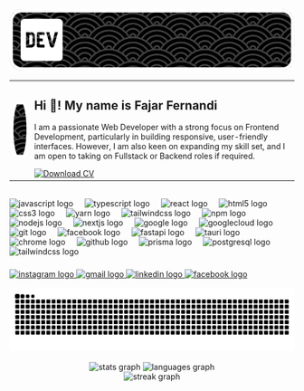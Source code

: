 <style>
td, th {
   border: none!important;
}
</style>

![Header](https://github.com/FajarFE/FajarFE/raw/main/github-header-image.png)
<table style="border: none;">
  <tr>
    <td style="text-align: center; vertical-align: middle;">
      <img src="https://github.com/FajarFE/FajarFE/raw/main/github-header-image.png" alt="Foto" style="width: 100px; height: 100px; border-radius: 50%; object-fit: cover;">
    </td>
    <td>
      <h2>Hi 👋! My name is Fajar Fernandi</h2>
      <p>
        I am a passionate Web Developer with a strong focus on Frontend Development, particularly in building responsive, user-friendly interfaces. However, I am also keen on expanding my skill set, and I am open to taking on Fullstack or Backend roles if required.
      </p>
      <a href="https://github.com/FajarFE/FajarFE/raw/main/Fajar%20Fernandi_Frontend%20Developer.pdf" target="_blank">
        <img src="https://img.shields.io/badge/Download-CV-blue?style=flat-square&logo=google-drive" alt="Download CV">
      </a>
    </td>
  </tr>
</table>










<br clear="both">

<div align="left">
  <img src="https://cdn.jsdelivr.net/gh/devicons/devicon/icons/javascript/javascript-plain.svg" height="30" alt="javascript logo"  />
  <img width="12" />
  <img src="https://cdn.jsdelivr.net/gh/devicons/devicon/icons/typescript/typescript-original.svg" height="30" alt="typescript logo"  />
  <img width="12" />
  <img src="https://cdn.jsdelivr.net/gh/devicons/devicon/icons/react/react-original.svg" height="30" alt="react logo"  />
  <img width="12" />
  <img src="https://cdn.jsdelivr.net/gh/devicons/devicon/icons/html5/html5-original.svg" height="30" alt="html5 logo"  />
  <img width="12" />
  <img src="https://cdn.jsdelivr.net/gh/devicons/devicon/icons/css3/css3-original.svg" height="30" alt="css3 logo"  />
  <img width="12" />
  <img src="https://cdn.jsdelivr.net/gh/devicons/devicon/icons/yarn/yarn-original.svg" height="30" alt="yarn logo"  />
  <img width="12" />
  <img src="https://cdn.jsdelivr.net/gh/devicons/devicon/icons/tailwindcss/tailwindcss-original-wordmark.svg" height="30" alt="tailwindcss logo"  />
  <img width="12" />
  <img src="https://cdn.jsdelivr.net/gh/devicons/devicon/icons/npm/npm-original-wordmark.svg" height="30" alt="npm logo"  />
  <img width="12" />
  <img src="https://cdn.jsdelivr.net/gh/devicons/devicon/icons/nodejs/nodejs-original.svg" height="30" alt="nodejs logo"  />
  <img width="12" />
  <img src="https://cdn.jsdelivr.net/gh/devicons/devicon/icons/nextjs/nextjs-original.svg" height="30" alt="nextjs logo"  />
  <img width="12" />
  <img src="https://cdn.jsdelivr.net/gh/devicons/devicon/icons/google/google-original.svg" height="30" alt="google logo"  />
  <img width="12" />
  <img src="https://cdn.jsdelivr.net/gh/devicons/devicon/icons/googlecloud/googlecloud-original.svg" height="30" alt="googlecloud logo"  />
  <img width="12" />
  <img src="https://cdn.jsdelivr.net/gh/devicons/devicon/icons/git/git-original.svg" height="30" alt="git logo"  />
  <img width="12" />
  <img src="https://cdn.jsdelivr.net/gh/devicons/devicon/icons/facebook/facebook-original.svg" height="30" alt="facebook logo"  />
  <img width="12" />
  <img src="https://cdn.jsdelivr.net/gh/devicons/devicon/icons/fastapi/fastapi-original.svg" height="30" alt="fastapi logo"  />
  <img width="12" />
  <img src="https://cdn.jsdelivr.net/gh/devicons/devicon@latest/icons/tauri/tauri-original.svg"  height="30" alt="tauri logo"/>    
  <img width="12" />
  <img src="https://cdn.jsdelivr.net/gh/devicons/devicon/icons/chrome/chrome-original.svg" height="30" alt="chrome logo"  />
  <img width="12" />
  <img src="https://cdn.jsdelivr.net/gh/devicons/devicon/icons/github/github-original.svg" height="30" alt="github logo"  />
    <img width="12" />
  <img src="https://cdn.jsdelivr.net/gh/devicons/devicon@latest/icons/prisma/prisma-original.svg"  height="30" alt="prisma logo"/>
    <img width="12" />
  <img src="https://cdn.jsdelivr.net/gh/devicons/devicon@latest/icons/postgresql/postgresql-original.svg"  height="30" alt="postgresql logo" />
    <img width="12" />
  <img src="https://cdn.jsdelivr.net/gh/devicons/devicon@latest/icons/tailwindcss/tailwindcss-original.svg"  height="30" alt="tailwindcss logo"/>
    <img width="12" />
          
          
</div>

###

<div align="left">
  <a href="https://www.instagram.com/faj_fer" target="_blank">
    <img src="https://img.shields.io/static/v1?message=Instagram&logo=instagram&label=&color=E4405F&logoColor=white&labelColor=&style=for-the-badge" height="35" alt="instagram logo"  />
  </a>
  <a href="https://mail.google.com/mail/?view=cm&to=fajarfernandi123123@gmail.com" target="_blank">
    <img src="https://img.shields.io/static/v1?message=Gmail&logo=gmail&label=&color=D14836&logoColor=white&labelColor=&style=for-the-badge" height="35" alt="gmail logo"  />
  </a>
  <a href="https://www.linkedin.com/in/fajar-fernandi-96a569161/" target="_blank">
    <img src="https://img.shields.io/static/v1?message=LinkedIn&logo=linkedin&label=&color=0077B5&logoColor=white&labelColor=&style=for-the-badge" height="35" alt="linkedin logo"  />
  </a>
  <a href="https://www.facebook.com/fajar.fernandi.9/" target="_blank">
    <img src="https://img.shields.io/static/v1?message=Facebook&logo=facebook&label=&color=1877F2&logoColor=white&labelColor=&style=for-the-badge" height="35" alt="facebook logo"  />
  </a>
</div>



<br clear="both">

<img src="https://raw.githubusercontent.com/FAJARFE/FAJARFE/output/snake.svg" alt="Snake animation" />
<br><br>


<div align="center">
  <img src="https://github-readme-stats.vercel.app/api?username=FAJARFE&hide_title=false&hide_rank=false&show_icons=true&include_all_commits=true&count_private=true&disable_animations=false&theme=dracula&locale=id&hide_border=false" height="150" alt="stats graph"  />
  <img src="https://github-readme-stats.vercel.app/api/top-langs?username=FAJARFE&locale=id&hide_title=false&layout=compact&card_width=320&langs_count=5&theme=dracula&hide_border=false" height="150" alt="languages graph"  />
</div>



<div align="center">
  <img src="https://streak-stats.demolab.com?user=fajarfe&locale=id&mode=daily&theme=dark&hide_border=false&border_radius=5&order=3" height="220" alt="streak graph"  />
</div>

###


###
